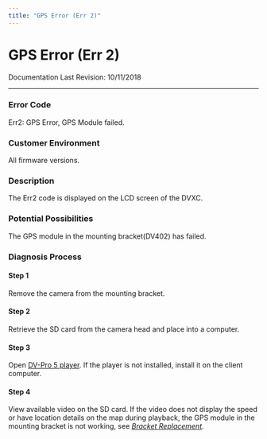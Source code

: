 ```yaml
---
title: "GPS Error (Err 2)"
---
```

# GPS Error (Err 2)

Documentation Last Revision: 10/11/2018

------------------------------------------------------------------------

### Error Code

Err2: GPS Error, GPS Module failed.

### Customer Environment

All firmware versions.

### Description

The Err2 code is displayed on the LCD screen of the DVXC.

### Potential Possibilities

The GPS module in the mounting bracket(DV402) has failed.

### Diagnosis Process

#### Step 1

Remove the camera from the mounting bracket.

#### Step 2

Retrieve the SD card from the camera head and place into a computer.

#### Step 3

Open [DV-Pro 5 player](/rosco/product/dual-vision_recording/dual-vision_xc4/software#dv-pro_5_player). If the player is not installed, install it on the client computer.

#### Step 4

View available video on the SD card. If the video does not display the speed or have location details on the map during playback, the GPS module in the mounting bracket is not working, see <u>*[Bracket Replacement](/rosco/product/dual-vision_recording/dual-vision_xc4/troubleshooting/solution/replace_bracket)*</u>.
